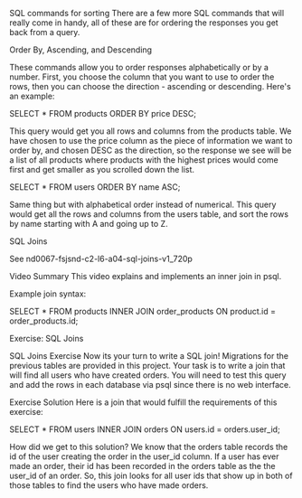 SQL commands for sorting
There are a few more SQL commands that will really come in handy, all of these are for ordering the responses you get back from a query.

Order By, Ascending, and Descending

These commands allow you to order responses alphabetically or by a number. First, you choose the column that you want to use to order the rows, then you can choose the direction - ascending or descending. Here's an example:

SELECT * FROM products ORDER BY price DESC;

This query would get you all rows and columns from the products table. We have chosen to use the price column as the piece of information we want to order by, and chosen DESC as the direction, so the response we see will be a list of all products where products with the highest prices would come first and get smaller as you scrolled down the list.

SELECT * FROM users ORDER BY name ASC;

Same thing but with alphabetical order instead of numerical. This query would get all the rows and columns from the users table, and sort the rows by name starting with A and going up to Z.

SQL Joins


See nd0067-fsjsnd-c2-l6-a04-sql-joins-v1_720p


Video Summary
This video explains and implements an inner join in psql.

Example join syntax:

SELECT * FROM products INNER JOIN order_products ON product.id = order_products.id;


Exercise: SQL Joins


SQL Joins Exercise
Now its your turn to write a SQL join! Migrations for the previous tables are provided in this project. Your task is to write a join that will find all users who have created orders. You will need to test this query and add the rows in each database via psql since there is no web interface.



Exercise Solution
Here is a join that would fulfill the requirements of this exercise:

SELECT * FROM users INNER JOIN orders ON users.id = orders.user_id;

How did we get to this solution? We know that the orders table records the id of the user creating the order in the user_id column. If a user has ever made an order, their id has been recorded in the orders table as the the user_id of an order. So, this join looks for all user ids that show up in both of those tables to find the users who have made orders.